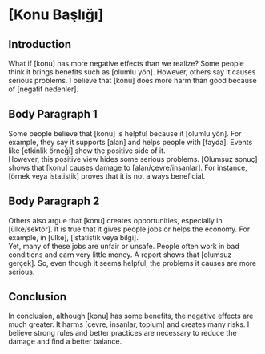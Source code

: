 # [Konu Başlığı]

## Introduction

What if [konu] has more negative effects than we realize? Some people think it brings benefits such as [olumlu yön]. However, others say it causes serious problems. I believe that [konu] does more harm than good because of [negatif nedenler].

## Body Paragraph 1

Some people believe that [konu] is helpful because it [olumlu yön]. For example, they say it supports [alan] and helps people with [fayda]. Events like [etkinlik örneği] show the positive side of it.  
However, this positive view hides some serious problems. [Olumsuz sonuç] shows that [konu] causes damage to [alan/çevre/insanlar]. For instance, [örnek veya istatistik] proves that it is not always beneficial.

## Body Paragraph 2

Others also argue that [konu] creates opportunities, especially in [ülke/sektör]. It is true that it gives people jobs or helps the economy. For example, in [ülke], [istatistik veya bilgi].  
Yet, many of these jobs are unfair or unsafe. People often work in bad conditions and earn very little money. A report shows that [olumsuz gerçek]. So, even though it seems helpful, the problems it causes are more serious.

## Conclusion

In conclusion, although [konu] has some benefits, the negative effects are much greater. It harms [çevre, insanlar, toplum] and creates many risks. I believe strong rules and better practices are necessary to reduce the damage and find a better balance.
